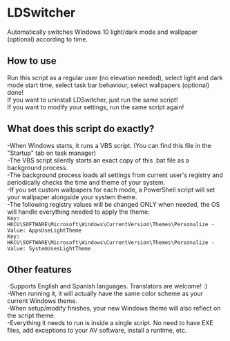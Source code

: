 # LDSwitcher
Automatically switches Windows 10 light/dark mode and wallpaper (optional) according to time.  
  
  
  
## How to use
Run this script as a regular user (no elevation needed), select light and dark mode start time, select task bar behaviour, select wallpapers (optional) done!  
If you want to uninstall LDSwitcher, just run the same script!  
If you want to modify your settings, run the same script again!  
  
  
  
## What does this script do exactly?
-When Windows starts, it runs a VBS script. (You can find this file in the "Startup" tab on task manager)  
-The VBS script silently starts an exact copy of this .bat file as a background process.  
-The background process loads all settings from current user's registry and periodically checks the time and theme of your system.  
-If you set custom wallpapers for each mode, a PowerShell script will set your wallpaper alongside your system theme.  
-The following registry values will be changed ONLY when needed, the OS will handle everything needed to apply the theme:  
<code>Key: HKCU\SOFTWARE\Microsoft\Windows\CurrentVersion\Themes\Personalize - Value: AppsUseLightTheme</code>  
<code>Key: HKCU\SOFTWARE\Microsoft\Windows\CurrentVersion\Themes\Personalize - Value: SystemUsesLightTheme</code>  
  
  
  
## Other features
-Supports English and Spanish languages. Translators are welcome! :)  
-When running it, it will actually have the same color scheme as your current Windows theme.  
-When setup/modify finishes, your new Windows theme will also reflect on the script theme.  
-Everything it needs to run is inside a single script. No need to have EXE files, add exceptions to your AV software, install a runtime, etc.  
